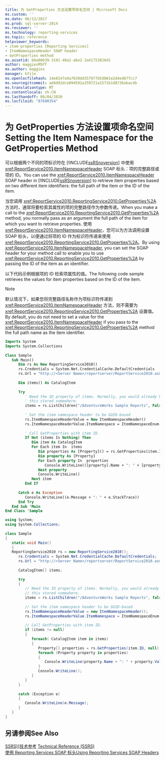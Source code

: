 ```yaml
---
title: 为 GetProperties 方法设置项命名空间 | Microsoft Docs
ms.custom: ''
ms.date: 06/13/2017
ms.prod: sql-server-2014
ms.reviewer: ''
ms.technology: reporting-services
ms.topic: reference
helpviewer_keywords:
- item properties [Reporting Services]
- ItemNamespaceHeader SOAP header
- GetProperties method
ms.assetid: b0a08639-3101-40a2-abe2-3a41753826d1
author: maggiesMSFT
ms.author: maggies
manager: kfile
ms.openlocfilehash: 14e8147a9a7639dd357077b5d881e2d4ed87fcc7
ms.sourcegitcommit: ad4d92dce894592a259721a1571b1d8736abacdb
ms.translationtype: MT
ms.contentlocale: zh-CN
ms.lasthandoff: 08/04/2020
ms.locfileid: "87690354"
---
```

# <a name="setting-the-item-namespace-for-the-getproperties-method"></a><span data-ttu-id="36777-102">为 GetProperties 方法设置项命名空间</span><span class="sxs-lookup"><span data-stu-id="36777-102">Setting the Item Namespace for the GetProperties Method</span></span>
  <span data-ttu-id="36777-103">可以根据两个不同的项标识符在 [!INCLUDE[ssRSnoversion](../../includes/ssrsnoversion-md.md)] 中使用 <xref:ReportService2010.ItemNamespaceHeader> SOAP 标头：项的完整路径或项的 ID。</span><span class="sxs-lookup"><span data-stu-id="36777-103">You can use the <xref:ReportService2010.ItemNamespaceHeader> SOAP header in [!INCLUDE[ssRSnoversion](../../includes/ssrsnoversion-md.md)] to retrieve item properties based on two different item identifiers: the full path of the item or the ID of the item.</span></span>  
  
 <span data-ttu-id="36777-104">当您调用 <xref:ReportService2010.ReportingService2010.GetProperties%2A> 方法时，通常将要检索其属性的项的完整路径作为参数传递。</span><span class="sxs-lookup"><span data-stu-id="36777-104">When you make a call to the <xref:ReportService2010.ReportingService2010.GetProperties%2A> method, you normally pass as an argument the full path of the item for which you want to retrieve properties.</span></span> <span data-ttu-id="36777-105">使用 <xref:ReportService2010.ItemNamespaceHeader>，您可以为方法调用设置 SOAP 标头，以便通过将项的 ID 作为标识符传递来使用 <xref:ReportService2010.ReportingService2010.GetProperties%2A>。</span><span class="sxs-lookup"><span data-stu-id="36777-105">By using <xref:ReportService2010.ItemNamespaceHeader>, you can set the SOAP header for your method call to enable you to use <xref:ReportService2010.ReportingService2010.GetProperties%2A> by passing the ID of the item as an identifier.</span></span>  
  
 <span data-ttu-id="36777-106">以下代码示例根据项的 ID 检索项属性的值。</span><span class="sxs-lookup"><span data-stu-id="36777-106">The following code sample retrieves the values for item properties based on the ID of the item.</span></span>  
  
> [!NOTE]  
>  <span data-ttu-id="36777-107">默认情况下，如果您将完整路径名称作为项标识符传递到 <xref:ReportService2010.ItemNamespaceHeader> 方法，则不需要为 <xref:ReportService2010.ReportingService2010.GetProperties%2A> 设置值。</span><span class="sxs-lookup"><span data-stu-id="36777-107">By default, you do not need to set a value for the <xref:ReportService2010.ItemNamespaceHeader> if you pass to the <xref:ReportService2010.ReportingService2010.GetProperties%2A> method the full path name as the item identifier.</span></span>  
  
```vb  
Imports System  
Imports System.Collections  
  
Class Sample  
   Sub Main()  
      Dim rs As New ReportingService2010()  
      rs.Credentials = System.Net.CredentialCache.DefaultCredentials  
      rs.Url = "http://<Server Name>/reportserver/ReportService2010.asmx"  
  
      Dim items() As CatalogItem  
  
      Try  
         ' Need the ID property of items. Normally, you would already have   
         ' this stored somewhere.  
         items = rs.ListChildren("/AdventureWorks Sample Reports", False)  
  
         ' Set the item namespace header to be GUID-based  
         rs.ItemNamespaceHeaderValue = New ItemNamespaceHeader()  
         rs.ItemNamespaceHeaderValue.ItemNamespace = ItemNamespaceEnum.GUIDBased  
  
         ' Call GetProperties with item ID.  
         If Not (items Is Nothing) Then  
            Dim item As CatalogItem  
            For Each item In  items  
               Dim properties As [Property]() = rs.GetProperties(item.ID, Nothing)  
               Dim property As [Property]  
               For Each property In  properties  
                  Console.WriteLine(([property].Name + ": " + [property].Value))  
               Next property  
               Console.WriteLine()  
            Next item  
         End If  
  
      Catch e As Exception  
         Console.WriteLine((e.Message + ": " + e.StackTrace))  
      End Try  
   End Sub 'Main  
End Class 'Sample  
```  
  
```csharp  
using System;  
using System.Collections;  
  
class Sample  
{  
   static void Main()  
   {  
   ReportingService2010 rs = new ReportingService2010();  
      rs.Credentials = System.Net.CredentialCache.DefaultCredentials;  
      rs.Url = "http://<Server Name>/reportserver/ReportService2010.asmx";  
  
      CatalogItem[] items;  
  
      try  
      {  
         // Need the ID property of items. Normally, you would already have   
         // this stored somewhere.  
         items = rs.ListChildren("/AdventureWorks Sample Reports", false);  
  
         // Set the item namespace header to be GUID-based  
         rs.ItemNamespaceHeaderValue = new ItemNamespaceHeader();  
         rs.ItemNamespaceHeaderValue.ItemNamespace = ItemNamespaceEnum.GUIDBased;  
  
         // Call GetProperties with item ID.  
         if (items != null)  
         {  
            foreach( CatalogItem item in items)  
            {  
               Property[] properties = rs.GetProperties(item.ID, null);  
               foreach (Property property in properties)  
               {  
                  Console.WriteLine(property.Name + ": " + property.Value);  
               }  
               Console.WriteLine();  
            }  
         }  
      }  
  
      catch (Exception e)  
      {  
         Console.WriteLine(e.Message);  
      }  
   }  
}  
```  
  
## <a name="see-also"></a><span data-ttu-id="36777-108">另请参阅</span><span class="sxs-lookup"><span data-stu-id="36777-108">See Also</span></span>  
 <span data-ttu-id="36777-109">[SSRS&#41;&#40;技术参考](../technical-reference-ssrs.md) </span><span class="sxs-lookup"><span data-stu-id="36777-109">[Technical Reference &#40;SSRS&#41;](../technical-reference-ssrs.md) </span></span>  
 [<span data-ttu-id="36777-110">使用 Reporting Services SOAP 标头</span><span class="sxs-lookup"><span data-stu-id="36777-110">Using Reporting Services SOAP Headers</span></span>](using-reporting-services-soap-headers.md)  
  
  
